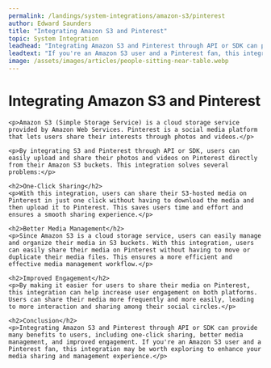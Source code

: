 ```yaml
---
permalink: /landings/system-integrations/amazon-s3/pinterest
author: Edward Saunders
title: "Integrating Amazon S3 and Pinterest"
topic: System Integration
leadhead: "Integrating Amazon S3 and Pinterest through API or SDK can provide many benefits to users, including one-click sharing, better media management, and improved engagement"
leadtext: "If you're an Amazon S3 user and a Pinterest fan, this integration may be worth exploring to enhance your media sharing and management experience."
image: /assets/images/articles/people-sitting-near-table.webp
---
```

<div class="arttext">
	<h1>Integrating Amazon S3 and Pinterest</h1>

	<p>Amazon S3 (Simple Storage Service) is a cloud storage service provided by Amazon Web Services. Pinterest is a social media platform that lets users share their interests through photos and videos.</p>

	<p>By integrating S3 and Pinterest through API or SDK, users can easily upload and share their photos and videos on Pinterest directly from their Amazon S3 buckets. This integration solves several problems:</p>

	<h2>One-Click Sharing</h2>
	<p>With this integration, users can share their S3-hosted media on Pinterest in just one click without having to download the media and then upload it to Pinterest. This saves users time and effort and ensures a smooth sharing experience.</p>

	<h2>Better Media Management</h2>
	<p>Since Amazon S3 is a cloud storage service, users can easily manage and organize their media in S3 buckets. With this integration, users can easily share their media on Pinterest without having to move or duplicate their media files. This ensures a more efficient and effective media management workflow.</p>

	<h2>Improved Engagement</h2>
	<p>By making it easier for users to share their media on Pinterest, this integration can help increase user engagement on both platforms. Users can share their media more frequently and more easily, leading to more interaction and sharing among their social circles.</p>

	<h2>Conclusion</h2>
	<p>Integrating Amazon S3 and Pinterest through API or SDK can provide many benefits to users, including one-click sharing, better media management, and improved engagement. If you're an Amazon S3 user and a Pinterest fan, this integration may be worth exploring to enhance your media sharing and management experience.</p>

</div>